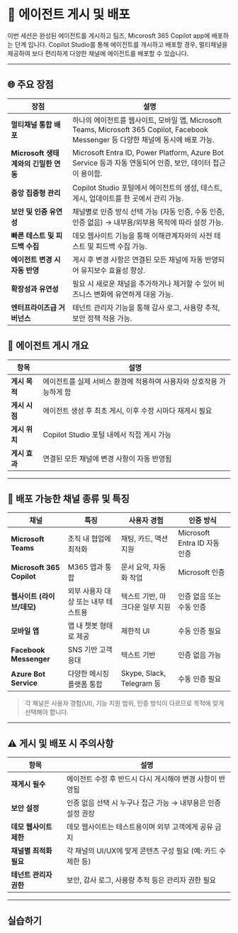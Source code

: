 # 🎉 에이전트 게시 및 배포
이번 세션은 완성된 에이전트를 게시하고 팀즈, Micorosft 365 Copilot app에 배포하는 단계 입니다.
Copilot Studio를 통해 에이전트를 개시하고 배포할 경우, 멀티채널을 제공하여 보다 편리하게 다양한 채널에 에이전트를 배포할 수 있습니다.

---

## 🌐 주요 장점

| 장점 | 설명 |
|------|------|
| **멀티채널 통합 배포** | 하나의 에이전트를 웹사이트, 모바일 앱, Microsoft Teams, Microsoft 365 Copilot, Facebook Messenger 등 다양한 채널에 동시에 배포 가능. |
| **Microsoft 생태계와의 긴밀한 연동** | Microsoft Entra ID, Power Platform, Azure Bot Service 등과 자동 연동되어 인증, 보안, 데이터 접근이 용이함. |
| **중앙 집중형 관리** | Copilot Studio 포털에서 에이전트의 생성, 테스트, 게시, 업데이트를 한 곳에서 관리 가능. |
| **보안 및 인증 유연성** | 채널별로 인증 방식 선택 가능 (자동 인증, 수동 인증, 인증 없음) → 내부용/외부용 목적에 따라 설정 가능. |
| **빠른 테스트 및 피드백 수집** | 데모 웹사이트 기능을 통해 이해관계자와의 사전 테스트 및 피드백 수집 가능. |
| **에이전트 변경 시 자동 반영** | 게시 후 변경 사항은 연결된 모든 채널에 자동 반영되어 유지보수 효율성 향상. |
| **확장성과 유연성** | 필요 시 새로운 채널을 추가하거나 제거할 수 있어 비즈니스 변화에 유연하게 대응 가능. |
| **엔터프라이즈급 거버넌스** | 테넌트 관리자 기능을 통해 감사 로그, 사용량 추적, 보안 정책 적용 가능. |



## 📌 에이전트 게시 개요

| 항목 | 설명 |
|------|------|
| **게시 목적** | 에이전트를 실제 서비스 환경에 적용하여 사용자와 상호작용 가능하게 함 |
| **게시 시점** | 에이전트 생성 후 최초 게시, 이후 수정 시마다 재게시 필요 |
| **게시 위치** | Copilot Studio 포털 내에서 직접 게시 가능 |
| **게시 효과** | 연결된 모든 채널에 변경 사항이 자동 반영됨 |

---

## 🚀 배포 가능한 채널 종류 및 특징

| 채널 | 특징 | 사용자 경험 | 인증 방식 |
|------|-------|--------------|------------|
| **Microsoft Teams** | 조직 내 협업에 최적화 | 채팅, 카드, 액션 지원 | Microsoft Entra ID 자동 인증 |
| **Microsoft 365 Copilot** | M365 앱과 통합 | 문서 요약, 자동화 작업 | Microsoft 인증 |
| **웹사이트 (라이브/데모)** | 외부 사용자 대상 또는 내부 테스트용 | 텍스트 기반, 마크다운 일부 지원 | 인증 없음 또는 수동 인증 |
| **모바일 앱** | 앱 내 챗봇 형태로 제공 | 제한적 UI | 수동 인증 필요 |
| **Facebook Messenger** | SNS 기반 고객 응대 | 텍스트 기반 | 인증 없음 가능 |
| **Azure Bot Service** | 다양한 메시징 플랫폼 통합 | Skype, Slack, Telegram 등 | 수동 인증 필요 |

> 각 채널은 사용자 경험(UI), 기능 지원 범위, 인증 방식이 다르므로 목적에 맞게 선택해야 합니다.

---

## ⚠️ 게시 및 배포 시 주의사항

| 항목 | 설명 |
|------|------|
| **재게시 필수** | 에이전트 수정 후 반드시 다시 게시해야 변경 사항이 반영됨 |
| **보안 설정** | 인증 없음 선택 시 누구나 접근 가능 → 내부용은 인증 설정 권장 |
| **데모 웹사이트 제한** | 데모 웹사이트는 테스트용이며 외부 고객에게 공유 금지 |
| **채널별 최적화 필요** | 각 채널의 UI/UX에 맞게 콘텐츠 구성 필요 (예: 카드 수 제한 등) |
| **테넌트 관리자 권한** | 보안, 감사 로그, 사용량 추적 등은 관리자 권한 필요 |

---

## 실습하기
